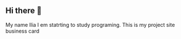 ## Hi there 👋
 My name Ilia 
I em statrting to study programing.
This is my project site business card
